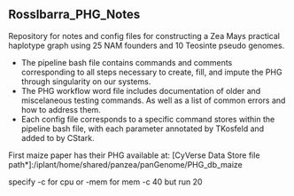 ## RossIbarra_PHG_Notes

Repository for notes and config files for constructing a Zea Mays practical haplotype graph using 25 NAM founders and 10 Teosinte pseudo genomes.
  - The pipeline bash file contains commands and comments corresponding to all steps necessary to create, fill, and impute the PHG through singularity on our systems.
  - The PHG workflow word file includes documentation of older and miscelaneous testing commands. As well as a list of common errors and how to address them.
  - Each config file corresponds to a specific command stores within the pipeline bash file, with each parameter annotated by TKosfeld and added to by CStark.

First maize paper has their PHG available at:
[CyVerse Data Store file path*]:/iplant/home/shared/panzea/panGenome/PHG_db_maize

specify -c for cpu or -mem for mem
-c 40 but run 20
